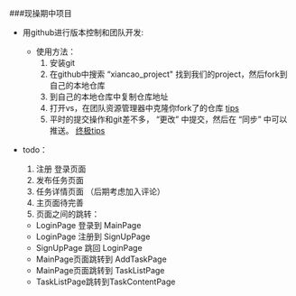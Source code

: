 ###现操期中项目

+ 用github进行版本控制和团队开发:
  * 使用方法：
     1. 安装git
     2. 在github中搜索 “xiancao_project" 找到我们的project，然后fork到自己的本地仓库
     3. 到自己的本地仓库中复制仓库地址
     4. 打开vs，在团队资源管理器中克隆你fork了的仓库 [tips](https://msdn.microsoft.com/zh-cn/library/hh850445.aspx#remote_3rd_party_connect_clone)
     5. 平时的提交操作和git差不多， “更改” 中提交，然后在 “同步” 中可以推送。 
     [终极tips](https://msdn.microsoft.com/en-us/library/vs/alm/code/git/get-started)
     

+ todo：
  1. 注册 登录页面
  2. 发布任务页面
  3. 任务详情页面 （后期考虑加入评论）
  4. 主页面待完善
  5. 页面之间的跳转：
    - LoginPage 登录到 MainPage
    - LoginPage 注册到 SignUpPage
    - SignUpPage 跳回 LoginPage
    - MainPage页面跳转到 AddTaskPage
    - MainPage页面跳转到 TaskListPage
    - TaskListPage跳转到TaskContentPage
